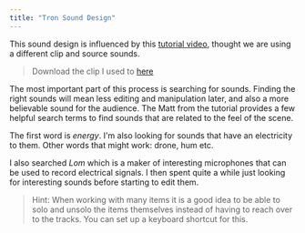 ```yaml
---
title: "Tron Sound Design"
---
```


This sound design is influenced by this [tutorial video](https://www.youtube.com/watch?v=3R3F07mfx14), thought we are using a different clip and source sounds.

> Download the clip I used to [here](../tron.mp4)

The most important part of this process is searching for sounds. Finding the right sounds will mean less editing and manipulation later, and also a more believable sound for the audience. The Matt from the tutorial provides a few helpful search terms to find sounds that are related to the feel of the scene.

The first word is _energy_. I'm also looking for sounds that have an electricity to them. Other words that might work: drone, hum etc.

I also searched _Lom_ which is a maker of interesting microphones that can be used to record electrical signals. I then spent quite a while just looking for interesting sounds before starting to edit them.

> Hint: When working with many items it is a good idea to be able to solo and unsolo the items themselves instead of having to reach over to the tracks. You can set up a keyboard shortcut for this.

